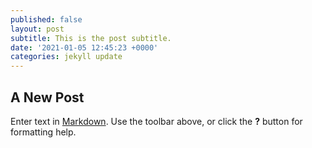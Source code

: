 ```yaml
---
published: false
layout: post
subtitle: This is the post subtitle.
date: '2021-01-05 12:45:23 +0000'
categories: jekyll update
---
```

## A New Post

Enter text in [Markdown](http://daringfireball.net/projects/markdown/). Use the toolbar above, or click the **?** button for formatting help.
